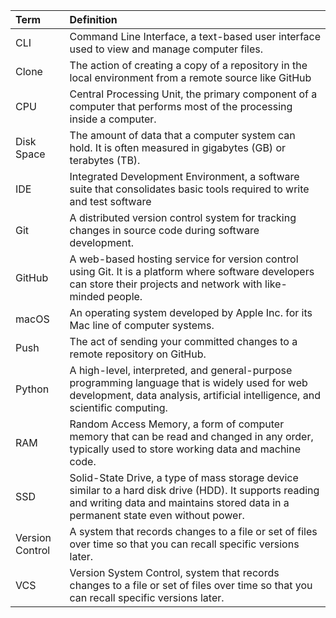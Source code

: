 | **Term** | **Definition** |
| :-| :-|
|CLI|Command Line Interface, a text-based user interface used to view and manage computer files.|
|Clone |The action of creating a copy of a repository in the local environment from a remote source like GitHub|
|CPU|Central Processing Unit, the primary component of a computer that performs most of the processing inside a computer.|
|Disk Space| The amount of data that a computer system can hold. It is often measured in gigabytes (GB) or terabytes (TB).|
|IDE|Integrated Development Environment, a software suite that consolidates basic tools required to write and test software|
|Git|A distributed version control system for tracking changes in source code during software development.|
|GitHub| A web-based hosting service for version control using Git. It is a platform where software developers can store their projects and network with like-minded people.|
|macOS| An operating system developed by Apple Inc. for its Mac line of computer systems.|
|Push| The act of sending your committed changes to a remote repository on GitHub.|
|Python| A high-level, interpreted, and general-purpose programming language that is widely used for web development, data analysis, artificial intelligence, and scientific computing.|
|RAM| Random Access Memory, a form of computer memory that can be read and changed in any order, typically used to store working data and machine code.
|SSD|Solid-State Drive, a type of mass storage device similar to a hard disk drive (HDD). It supports reading and writing data and maintains stored data in a permanent state even without power.|
|Version Control|A system that records changes to a file or set of files over time so that you can recall specific versions later.|
|VCS| Version System Control, system that records changes to a file or set of files over time so that you can recall specific versions later.|